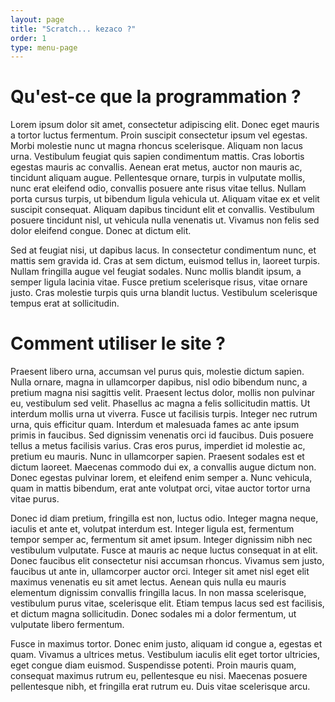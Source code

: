```yaml
---
layout: page
title: "Scratch... kezaco ?"
order: 1
type: menu-page
---
```



# Qu'est-ce que la programmation ?

Lorem ipsum dolor sit amet, consectetur adipiscing elit. Donec eget mauris a tortor luctus fermentum. Proin suscipit consectetur ipsum vel egestas. Morbi molestie nunc ut magna rhoncus scelerisque. Aliquam non lacus urna. Vestibulum feugiat quis sapien condimentum mattis. Cras lobortis egestas mauris ac convallis. Aenean erat metus, auctor non mauris ac, tincidunt aliquam augue. Pellentesque ornare, turpis in vulputate mollis, nunc erat eleifend odio, convallis posuere ante risus vitae tellus. Nullam porta cursus turpis, ut bibendum ligula vehicula ut. Aliquam vitae ex et velit suscipit consequat. Aliquam dapibus tincidunt elit et convallis. Vestibulum posuere tincidunt nisl, ut vehicula nulla venenatis ut. Vivamus non felis sed dolor eleifend congue. Donec at dictum elit.

Sed at feugiat nisi, ut dapibus lacus. In consectetur condimentum nunc, et mattis sem gravida id. Cras at sem dictum, euismod tellus in, laoreet turpis. Nullam fringilla augue vel feugiat sodales. Nunc mollis blandit ipsum, a semper ligula lacinia vitae. Fusce pretium scelerisque risus, vitae ornare justo. Cras molestie turpis quis urna blandit luctus. Vestibulum scelerisque tempus erat at sollicitudin.

# Comment utiliser le site ?

Praesent libero urna, accumsan vel purus quis, molestie dictum sapien. Nulla ornare, magna in ullamcorper dapibus, nisl odio bibendum nunc, a pretium magna nisi sagittis velit. Praesent lectus dolor, mollis non pulvinar eu, vestibulum sed velit. Phasellus ac magna a felis sollicitudin mattis. Ut interdum mollis urna ut viverra. Fusce ut facilisis turpis. Integer nec rutrum urna, quis efficitur quam. Interdum et malesuada fames ac ante ipsum primis in faucibus. Sed dignissim venenatis orci id faucibus. Duis posuere tellus a metus facilisis varius. Cras eros purus, imperdiet id molestie ac, pretium eu mauris. Nunc in ullamcorper sapien. Praesent sodales est et dictum laoreet. Maecenas commodo dui ex, a convallis augue dictum non. Donec egestas pulvinar lorem, et eleifend enim semper a. Nunc vehicula, quam in mattis bibendum, erat ante volutpat orci, vitae auctor tortor urna vitae purus.

Donec id diam pretium, fringilla est non, luctus odio. Integer magna neque, iaculis et ante et, volutpat interdum est. Integer ligula est, fermentum tempor semper ac, fermentum sit amet ipsum. Integer dignissim nibh nec vestibulum vulputate. Fusce at mauris ac neque luctus consequat in at elit. Donec faucibus elit consectetur nisi accumsan rhoncus. Vivamus sem justo, faucibus ut ante in, ullamcorper auctor orci. Integer sit amet nisl eget elit maximus venenatis eu sit amet lectus. Aenean quis nulla eu mauris elementum dignissim convallis fringilla lacus. In non massa scelerisque, vestibulum purus vitae, scelerisque elit. Etiam tempus lacus sed est facilisis, et dictum magna sollicitudin. Donec sodales mi a dolor fermentum, ut vulputate libero fermentum.

Fusce in maximus tortor. Donec enim justo, aliquam id congue a, egestas et quam. Vivamus a ultrices metus. Vestibulum iaculis elit eget tortor ultricies, eget congue diam euismod. Suspendisse potenti. Proin mauris quam, consequat maximus rutrum eu, pellentesque eu nisi. Maecenas posuere pellentesque nibh, et fringilla erat rutrum eu. Duis vitae scelerisque arcu.
